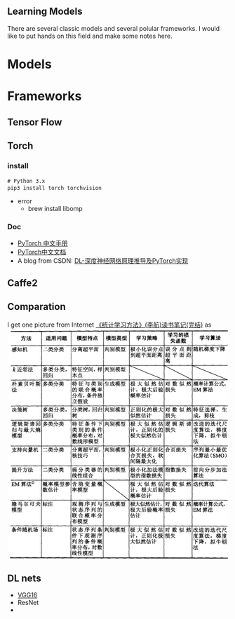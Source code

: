 Learning Models
---

There are several classic models and several polular frameworks. I would like to
put hands on this field and make some notes here.

# Models

# Frameworks
## Tensor Flow
## Torch
### install
```
# Python 3.x
pip3 install torch torchvision
```
- error
  - brew install libomp

### Doc
- [PyTorch 中文手册](https://github.com/zergtant/pytorch-handbook)
- [PyTorch中文文档](https://pytorch-cn.readthedocs.io/zh/latest/)
- A blog from CSDN: [DL-深度神经网络原理推导及PyTorch实现](https://blog.csdn.net/jiang425776024/article/details/88205240)
## Caffe2


## Comparation
I get one picture from Internet [《统计学习方法》(李航)读书笔记(完结)](https://www.cnblogs.com/limitlessun/p/8611103.html) as
![](images/statistics-ML.png)

## DL nets
- [VGG16](https://www.cs.toronto.edu/~frossard/post/vgg16/)
- ResNet
-
